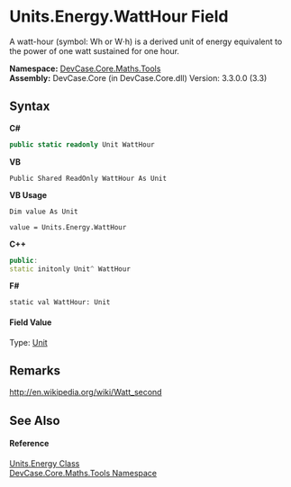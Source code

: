 # Units.Energy.WattHour Field
 

A watt-hour (symbol: Wh or W⋅h) is a derived unit of energy equivalent to the power of one watt sustained for one hour.

**Namespace:**&nbsp;<a href="N_DevCase_Core_Maths_Tools">DevCase.Core.Maths.Tools</a><br />**Assembly:**&nbsp;DevCase.Core (in DevCase.Core.dll) Version: 3.3.0.0 (3.3)

## Syntax

**C#**<br />
``` C#
public static readonly Unit WattHour
```

**VB**<br />
``` VB
Public Shared ReadOnly WattHour As Unit
```

**VB Usage**<br />
``` VB Usage
Dim value As Unit

value = Units.Energy.WattHour

```

**C++**<br />
``` C++
public:
static initonly Unit^ WattHour
```

**F#**<br />
``` F#
static val WattHour: Unit
```


#### Field Value
Type: <a href="T_DevCase_Core_Maths_Unit">Unit</a>

## Remarks
<a href="http://en.wikipedia.org/wiki/Watt_second" target="_blank">http://en.wikipedia.org/wiki/Watt_second</a>

## See Also


#### Reference
<a href="T_DevCase_Core_Maths_Tools_Units_Energy">Units.Energy Class</a><br /><a href="N_DevCase_Core_Maths_Tools">DevCase.Core.Maths.Tools Namespace</a><br />